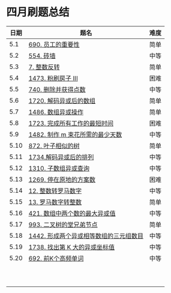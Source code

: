 # 四月刷题总结

| 日期 | 题名                                                         | 难度 |
| ---- | ------------------------------------------------------------ | ---- |
| 5.1  | [690. 员工的重要性](https://leetcode-cn.com/problems/employee-importance/) | 简单 |
| 5.2  | [554. 砖墙](https://leetcode-cn.com/problems/brick-wall/)    | 中等 |
| 5.3  | [7. 整数反转](https://leetcode-cn.com/problems/reverse-integer/) | 简单 |
| 5.4  | [1473. 粉刷房子 III](https://leetcode-cn.com/problems/paint-house-iii/) | 困难 |
| 5.5  | [740. 删除并获得点数](https://leetcode-cn.com/problems/delete-and-earn/) | 中等 |
| 5.6  | [1720. 解码异或后的数组](https://leetcode-cn.com/problems/decode-xored-array/) | 简单 |
| 5.7  | [1486. 数组异或操作](https://leetcode-cn.com/problems/xor-operation-in-an-array/) | 简单 |
| 5.8  | [1723. 完成所有工作的最短时间](https://leetcode-cn.com/problems/find-minimum-time-to-finish-all-jobs/) | 困难 |
| 5.9  | [1482. 制作 m 束花所需的最少天数](https://leetcode-cn.com/problems/minimum-number-of-days-to-make-m-bouquets/) | 中等 |
| 5.10 | [872. 叶子相似的树](https://leetcode-cn.com/problems/leaf-similar-trees/) | 简单 |
| 5.11 | [1734.解码异或后的排列](https://leetcode-cn.com/problems/decode-xored-permutation/) | 中等 |
| 5.12 | [1310. 子数组异或查询](https://leetcode-cn.com/problems/xor-queries-of-a-subarray/) | 中等 |
| 5.13 | [1269. 停在原地的方案数](https://leetcode-cn.com/problems/number-of-ways-to-stay-in-the-same-place-after-some-steps/) | 困难 |
| 5.14 | [12. 整数转罗马数字](https://leetcode-cn.com/problems/integer-to-roman/) | 中等 |
| 5.15 | [13. 罗马数字转整数](https://leetcode-cn.com/problems/roman-to-integer/) | 简单 |
| 5.16 | [421. 数组中两个数的最大异或值](https://leetcode-cn.com/problems/maximum-xor-of-two-numbers-in-an-array/) | 中等 |
| 5.17 | [993. 二叉树的堂兄弟节点](https://leetcode-cn.com/problems/cousins-in-binary-tree/) | 简单 |
| 5.18 | [1442. 形成两个异或相等数组的三元组数目](https://leetcode-cn.com/problems/count-triplets-that-can-form-two-arrays-of-equal-xor/) | 中等 |
| 5.19 | [1738. 找出第 K 大的异或坐标值](https://leetcode-cn.com/problems/find-kth-largest-xor-coordinate-value/) | 中等 |
| 5.20 | [692. 前K个高频单词](https://leetcode-cn.com/problems/top-k-frequent-words/) | 中等 |
|      |                                                              |      |
|      |                                                              |      |
|      |                                                              |      |
|      |                                                              |      |
|      |                                                              |      |
|      |                                                              |      |
|      |                                                              |      |
|      |                                                              |      |
|      |                                                              |      |
|      |                                                              |      |

